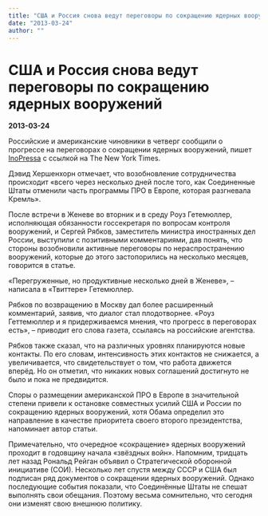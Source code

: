 ```yaml
---
title: "США и Россия снова ведут переговоры по сокращению ядерных вооружений"
date: "2013-03-24"
author: ""
---
```


# США и Россия снова ведут переговоры по сокращению ядерных вооружений

**2013-03-24** 

Российские и американские чиновники в четверг сообщили о прогрессе на переговорах о сокращении ядерных вооружений, пишет [InoPressa](http://www.inopressa.ru/) с ссылкой на The New York Times.

Дэвид Хершенхорн отмечает, что возобновление сотрудничества происходит «всего через несколько дней после того, как Соединенные Штаты отменили часть программы ПРО в Европе, которая разгневала Кремль».

После встречи в Женеве во вторник и в среду Роуз Гетемюллер, исполняющая обязанности госсекретаря по вопросам контроля вооружений, и Сергей Рябков, заместитель министра иностранных дел России, выступили с позитивными комментариями, дав понять, что стороны возобновили активные переговоры по нераспространению вооружений, которые до этого застопорились на несколько месяцев, говорится в статье.

«Перегруженные, но продуктивные несколько дней в Женеве», – написала в «Твиттере» Гетемюллер.

Рябков по возвращению в Москву дал более расширенный комментарий, заявив, что диалог стал плодотворнее. «Роуз Геттемюллер и я придерживаемся мнения, что прогресс в переговорах есть», – приводит его слова газета, ссылаясь на российские агентства.

Рябков также сказал, что на различных уровнях планируются новые контакты. По его словам, интенсивность этих контактов не снижается, а увеличивается, что свидетельствует о том, что работа движется вперёд. Но он отметил, что никаких новых соглашений достигнуто не было и пока не предвидится.

Споры о размещении американской ПРО в Европе в значительной степени привели к остановке совместных усилий США и России по сокращению ядерных вооружений, хотя Обама определил это направление в качестве приоритета своего второго президентства, напоминает автор статьи.

Примечательно, что очередное «сокращение» ядерных вооружений проходит в годовщину начала «звёздных войн». Напомним, тридцать лет назад Рональд Рейган объявил о Стратегической оборонной инициативе (СОИ). Несколько лет спустя между СССР и США был подписан ряд документов о сокращении ядерных вооружений. Однако последующие события показали, что Соединённые Штаты не спешат выполнять свои обещания. Поэтому весьма сомнительно, что сегодня они изменят свою внешнюю политику.